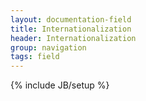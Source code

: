```yaml
---
layout: documentation-field
title: Internationalization
header: Internationalization
group: navigation
tags: field
---
```

{% include JB/setup %}


